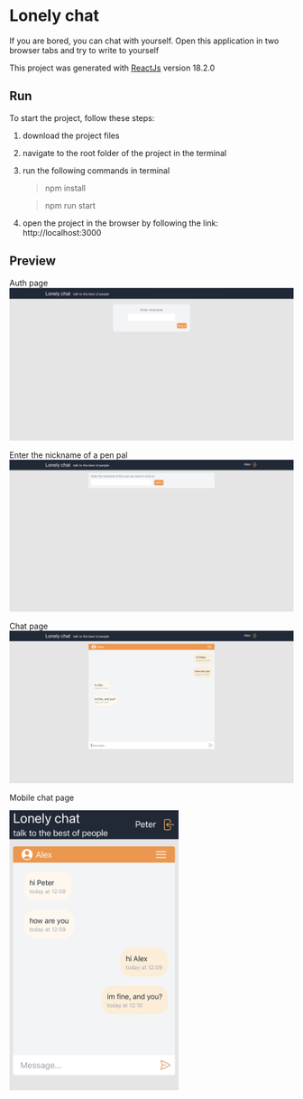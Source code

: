 # Lonely chat
If you are bored, you can chat with yourself. Open this application in two browser tabs and try to write to yourself

This project was generated with [ReactJs](https://reactjs.org) version 18.2.0

## Run
To start the project, follow these steps:
1. download the project files
2. navigate to the root folder of the project in the terminal
3. run the following commands in terminal
   > npm install

   > npm run start

4. open the project in the browser by following the link: http://localhost:3000

## Preview
Auth page
![preview-1.png](./src/assets/preview-1.png)

Enter the nickname of a pen pal
![preview-2.png](./src/assets/preview-2.png)

Chat page
![preview-3.png](./src/assets/preview-3.png)

Mobile chat page

<img src="./src/assets/preview-4.jpeg" alt="preview-4" width="300px">
